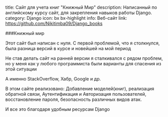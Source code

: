 title: Сайт для учета книг "Книжный Мир"
description: Написанный по английскому курсу сайт, для закрепления навыков работы Django.
category: Django
icon: bx bx-highlight
info: Веб-сайт
link: https://github.com/Nikitimba09/Django_books

###Книжный мир 

Этот сайт был написан с нуля. С первой проблемой, что я столкнулся, была разница версий в курсе и новейшей на мой 
период

Не став делать сайт на ранней версии я сталкивался с рядом проблем, но у меня как у любого программиста были 
варианты для спасения из этой ситуации

А именно StackOverflow, Хабр, Google и др. 

В этом сайте реализовано: Добавление моделей(книг), реализация обратной связи, Аутентификация и Авторизация 
пользователей, восстановление пароля, безопасность различных видов атак. 

И все это благодаря удобным ресурсам Django
